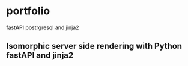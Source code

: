 # portfolio
fastAPI postrgresql and jinja2 

## Isomorphic server side rendering with Python fastAPI and jinja2 
